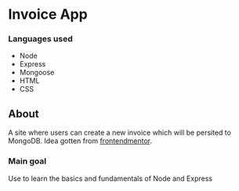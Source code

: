 # Invoice App

### Languages used

-   Node
-   Express
-   Mongoose
-   HTML
-   CSS

## About

A site where users can create a new invoice which will be persited to MongoDB. Idea gotten from [frontendmentor]('http://frontendmentor.io/').

### Main goal

Use to learn the basics and fundamentals of Node and Express
